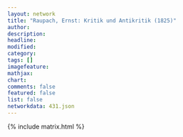 ```yaml
---
layout: network
title: "Raupach, Ernst: Kritik und Antikritik (1825)"
author:
description:
headline:
modified:
category:
tags: []
imagefeature: 
mathjax: 
chart: 
comments: false
featured: false
list: false
networkdata: 431.json
---
```

{% include matrix.html %}
